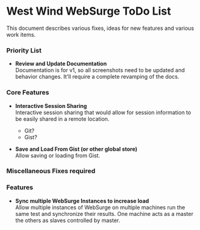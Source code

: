 # West Wind WebSurge ToDo List
This document describes various fixes, ideas for new features and various work items. 


### Priority List

* **Review and Update Documentation**  
Documentation is for v1, so all screenshots need to be updated and behavior changes. It'll require a complete revamping of the docs.

### Core Features

* **Interactive Session Sharing**  
Interactive session sharing that would allow for session information to be easily shared in a remote location.
    * Git? 
    * Gist?
  
* **Save and Load From Gist (or other global store)**  
Allow saving or loading from Gist.

### Miscellaneous Fixes required

### Features
  
* **Sync multiple WebSurge Instances to increase load**   
Allow multiple instances of WebSurge on multiple machines run the same
test and synchronize their results. One machine acts as a master the
others as slaves controlled by master.






